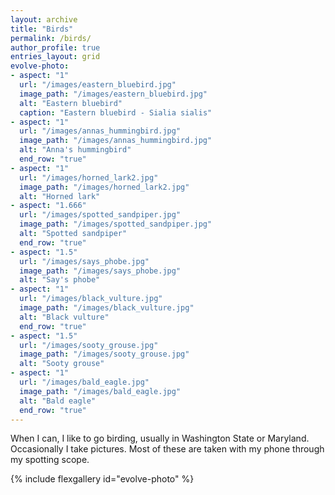 ```yaml
---
layout: archive
title: "Birds"
permalink: /birds/
author_profile: true
entries_layout: grid
evolve-photo:
- aspect: "1"
  url: "/images/eastern_bluebird.jpg"
  image_path: "/images/eastern_bluebird.jpg"
  alt: "Eastern bluebird"
  caption: "Eastern bluebird - Sialia sialis"
- aspect: "1"
  url: "/images/annas_hummingbird.jpg"
  image_path: "/images/annas_hummingbird.jpg"
  alt: "Anna's hummingbird"
  end_row: "true"
- aspect: "1"
  url: "/images/horned_lark2.jpg"
  image_path: "/images/horned_lark2.jpg"
  alt: "Horned lark"
- aspect: "1.666"
  url: "/images/spotted_sandpiper.jpg"
  image_path: "/images/spotted_sandpiper.jpg"
  alt: "Spotted sandpiper"
  end_row: "true"
- aspect: "1.5"
  url: "/images/says_phobe.jpg"
  image_path: "/images/says_phobe.jpg"
  alt: "Say's phobe"
- aspect: "1"
  url: "/images/black_vulture.jpg"
  image_path: "/images/black_vulture.jpg"
  alt: "Black vulture"
  end_row: "true"
- aspect: "1.5"
  url: "/images/sooty_grouse.jpg"
  image_path: "/images/sooty_grouse.jpg"
  alt: "Sooty grouse"
- aspect: "1"
  url: "/images/bald_eagle.jpg"
  image_path: "/images/bald_eagle.jpg"
  alt: "Bald eagle"
  end_row: "true"
---
```


When I can, I like to go birding, usually in Washington State or Maryland. 
Occasionally I take pictures. Most of these are taken with my phone through my spotting
scope.

{% include flexgallery id="evolve-photo" %}